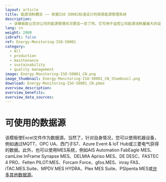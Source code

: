 ```yaml
---
layout: article
title: 能源消耗概览 —— 依据ISO 50001标准设计的简易能源管理系统
description: 
  - 该模板能让您对公司的能源管理状况更加一目了然。它可用于监控公司能源消耗量最大的设备、提高能源效率并节约资源；还可以让您了解最显著的能源消耗设备，优化能源使用，助力环境保护，从而最高效地利用能源。模板的主要用途包括确保较高水平的能源效率，快速定位能源管理中的问题，从而降低能源成本。除了能源消耗，也可以显示其他重要的关键指标，例如进气量或系统压强。所有的这些都可以帮助您更轻松地达到ISO 50001标准的法律要求。
lang: cn
weight: 2000
isDraft: false
ref: Energy-Monitoring-ISO-50001
category:
  - All
  - production
  - maintenance
  - sustainability
  - quality management
image: Energy-Monitoring-ISO-50001_CN.png
image_thumbnail: Energy-Monitoring-ISO-50001_CN_thumbnail.png
download: Energy-Monitoring-ISO-50001_CN.pbmx
overview_description:
overview_benefits:
overview_data_sources:
---
```

# 可使用的数据源
该模板使Excel文件作为数据源。当然了，针对自身情况，您可以使用机器设备，例如通过MQTT、OPC UA、西门子S7、Azure Event & IoT Hub或三菱电气获得的数据。此外，也可以使用MES系统，例如AIS Automation FabEagle MES、camLine InFrame Synapse MES、DELMIA Apriso MES、DE DESC、FASTEC 4 PRO、Felten PILOT:MES、Forcam Force、gfos.MES、inray FAS、iTAC.MES.Suite、MPDV MES HYDRA、Plex MES Suite、PSIpenta MES或[许多其他数据源](https://peakboard.com/en/interfaces/)。
